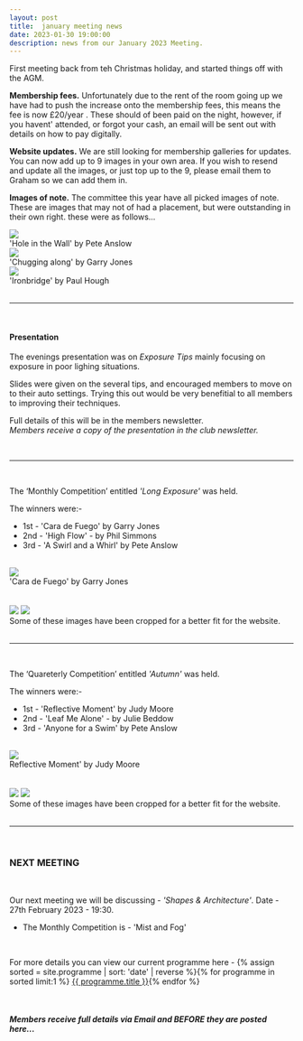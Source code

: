 ```yaml
---
layout: post
title:  january meeting news
date: 2023-01-30 19:00:00
description: news from our January 2023 Meeting.
---
```


First meeting back from teh Christmas holiday, and started things off with the AGM.

__Membership fees.__ Unfortunately due to the rent of the room going up we have had to push the increase onto the membership fees, this means the fee is now £20/year . These should of been paid on the night, however, if you havent' attended, or forgot your cash, an email will be sent out with details on how to pay digitally.

__Website updates.__  We are still looking for membership galleries for updates. You can now add up to 9 images in your own area. If you wish to resend and update all the images, or just top up to the 9, please email them to Graham so we can add them in.

__Images of note.__ The committee this year have all picked images of note. These are images that may not of had a placement, but were outstanding in their own right. these were as follows...


<!-- Images from the Committee. -->
<div class="img_row">
	<img class="col three" src="{{ site.baseurl }}/assets/img/July22_Monthly/01 - Hole in the Wall.jpg">
</div>
<div class="col three caption">
	&#39;Hole in the Wall&#39; by Pete Anslow
</div>


<div class="img_row">
	<img class="col three" src="{{ site.baseurl }}/assets/img/LancasterMemorial22_Competition/10 - Chugging along.jpg">
</div>
<div class="col three caption">
	&#39;Chugging along&#39; by Garry Jones
</div>


<div class="img_row">
	<img class="col three" src="{{ site.baseurl }}/assets/img/October22_Monthly/06 - Ironbridge.jpg">
</div>
<div class="col three caption">
	&#39;Ironbridge&#39; by Paul Hough
</div>


<br>

<hr>

<br>

#### Presentation

The evenings presentation was on *Exposure Tips* mainly focusing on exposure in poor lighing situations.

Slides were given on the several tips, and encouraged members to move on to their auto settings. Trying this out would be very benefitial to all members to improving their techniques.

Full details of this will be in the members newsletter.
<br>
*Members receive a copy of the presentation in the club newsletter.*


<br>

<hr>

<br>

The ‘Monthly Competition’ entitled *'Long Exposure'* was held.

The winners were:-

<ul>
	<li>1st - &#39;Cara de Fuego&#39; by Garry Jones</li>
	<li>2nd - &#39;High Flow&#39; - by Phil Simmons</li>
	<li>3rd - &#39;A Swirl and a Whirl&#39; by Pete Anslow</li>
</ul>

<br>

<div class="img_row">
	<img class="col three" src="{{ site.baseurl }}/assets/img/January23_Monthly/02 - Cara de Fuego.jpg">
</div>
<div class="col three caption">
	&#39;Cara de Fuego&#39; by Garry Jones
</div>

<br>
<br>

<div class="img_row">
	<img class="col two" src="{{ site.baseurl }}/assets/img/January23_Monthly/01 - High Flow.jpg">
	<img class="col one" src="{{ site.baseurl }}/assets/img/January23_Monthly/08 - A Swirl and A Whirl.jpg">
</div>

<div class="col three caption">
	Some of these images have been cropped for a better fit for the website.
</div>


<br>

<hr>

<br>

The ‘Quareterly Competition’ entitled *'Autumn'* was held.

The winners were:-

<ul>
	<li>1st - &#39;Reflective Moment&#39; by Judy Moore</li>
	<li>2nd - &#39;Leaf Me Alone&#39; - by Julie Beddow</li>
	<li>3rd - &#39;Anyone for a Swim&#39; by Pete Anslow</li>
</ul>

<br>

<div class="img_row">
	<img class="col three" src="{{ site.baseurl }}/assets/img/January23_Quarterly/15 - Reflective Moment.jpg">
</div>
<div class="col three caption">
	Reflective Moment&#39; by Judy Moore
</div>

<br>
<br>

<div class="img_row">
	<img class="col two" src="{{ site.baseurl }}/assets/img/January23_Quarterly/07 - Leaf me alone!.jpg">
	<img class="col one" src="{{ site.baseurl }}/assets/img/January23_Quarterly/04 - Anyone For A Swim.jpg">
</div>

<div class="col three caption">
	Some of these images have been cropped for a better fit for the website.
</div>


<br>

<hr>

<br>



### NEXT MEETING
<br>

Our next meeting we will be discussing - *'Shapes & Architecture'*.
Date - 27th February 2023 - 19:30.

<ul>
    <li>The Monthly Competition is - 'Mist and Fog'</li>
    <!-- <li>The Lancaster Memorial Competition is - 'Autumn'</li> -->
</ul>

<br>

For more details you can view our current programme here - {% assign sorted = site.programme | sort: 'date' | reverse  %}{% for programme in sorted limit:1 %} <a class="footlink" href="{{ programme.url | prepend: site.baseurl }}">{{ programme.title }}</a>{% endfor %}

<br>

##### Members receive full details via Email and BEFORE they are posted here...